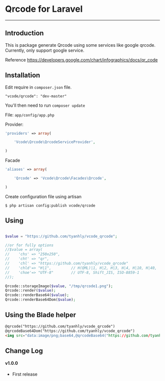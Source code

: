 # Qrcode for Laravel


----------

## Introduction

This is package generate Qrcode using some services like google qrcode. Currently, only support google service. 

Reference https://developers.google.com/chart/infographics/docs/qr_code

## Installation


Edit require in `composer.json` file.

~~~
"vcode/qrcode": "dev-master"
~~~

You'll then need to run `composer update` 

File: `app/config/app.php` 

Provider:
~~~php
'providers' => array(

    'Vcode\Qrcode\QrcodeServiceProvider',

)
~~~
Facade
~~~php
'aliases' => array(

    'Qrcode' => 'Vcode\Qrcode\Facades\Qrcode',

)
~~~

Create configuration file using artisan

~~~
$ php artisan config:publish vcode/qrcode
~~~

## Using
~~~php

$value = "https://github.com/tyanhly/vcode_qrcode";

//or for fully options
//$value = array(
//    'chs' => "250x250",
//    'cht' => "qr",
//    'chl' => "https://github.com/tyanhly/vcode_qrcode"
//    'chld'=> "H|1",         // H(QML)|1, H|2, H|3, H|4, H|10, H|40,
//    'choe'=> "UTF-8"        // UTF-8, Shift_JIS, ISO-8859-1
//);

Qrcode::storageImage($value, "/tmp/qrcode1.png");
Qrcode::render($value);
Qrcode::renderBase64($value);
Qrcode::renderBase64Dom($value);

~~~

## Using the Blade helper

~~~html
@qrcode("https://github.com/tyanhly/vcode_qrcode")
@qrcodeBase64Dom("https://github.com/tyanhly/vcode_qrcode")
<img src="data:image/png;base64,@qrcodeBase64("https://github.com/tyanhly/vcode_qrcode")" />
~~~

## Change Log

#### v1.0.0

- First release
